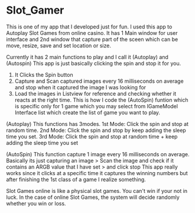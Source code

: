 # Slot_Gamer

This is one of my app that I developed just for fun. I used this app to Autoplay Slot Games from online casino.
It has 1 Main window for user interface and 2nd window that capture part of the sceen which can be move, resize, save and set location or size. 

Currently it has 2 main functions to play and I call it (Autoplay) and (Autospin)
This app is just basically clicking the spin and stop it for you.
1. It Clicks the Spin button 
2. Capture and Scan captured images every 16 milliseconds on average and stop when it captured the image I was looking for
3. Load the images in Listview for reference and checking whether it reacts at the right time.
This is how I code the (AutoSpin) funtion which is specific only for 1 game which you may select from IGameModel Interface list which create the list of game you want to play.

(Autoplay) This functions has 3modes.
  1st Mode: Click the spin and stop at random time.
  2nd Mode: Click the spin and stop by keep adding the sleep time you set.
  3rd Mode: Click the spin and stop at random time + keep adding the sleep time you set
  
(AutoSpin) This function capture 1 image every 16 milliseconds on average.
Basically its just capturing an image > Scan the image and check if it contains an ARGB value that I have set > and click stop
This app really works since it clicks at a specific time it captures the winning numbers but after finishing the 1st class of a game I realize something.

Slot Games online is like a physical slot games. You can't win if your not in luck.
In the case of online Slot Games, the system will decide randomly whether you win or loss.
